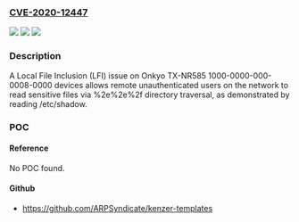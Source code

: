### [CVE-2020-12447](https://cve.mitre.org/cgi-bin/cvename.cgi?name=CVE-2020-12447)
![](https://img.shields.io/static/v1?label=Product&message=n%2Fa&color=blue)
![](https://img.shields.io/static/v1?label=Version&message=n%2Fa&color=blue)
![](https://img.shields.io/static/v1?label=Vulnerability&message=n%2Fa&color=brighgreen)

### Description

A Local File Inclusion (LFI) issue on Onkyo TX-NR585 1000-0000-000-0008-0000 devices allows remote unauthenticated users on the network to read sensitive files via %2e%2e%2f directory traversal, as demonstrated by reading /etc/shadow.

### POC

#### Reference
No POC found.

#### Github
- https://github.com/ARPSyndicate/kenzer-templates

